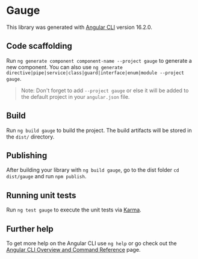 # Gauge

This library was generated with [Angular CLI](https://github.com/angular/angular-cli) version 16.2.0.

## Code scaffolding

Run `ng generate component component-name --project gauge` to generate a new component. You can also use `ng generate directive|pipe|service|class|guard|interface|enum|module --project gauge`.
> Note: Don't forget to add `--project gauge` or else it will be added to the default project in your `angular.json` file. 

## Build

Run `ng build gauge` to build the project. The build artifacts will be stored in the `dist/` directory.

## Publishing

After building your library with `ng build gauge`, go to the dist folder `cd dist/gauge` and run `npm publish`.

## Running unit tests

Run `ng test gauge` to execute the unit tests via [Karma](https://karma-runner.github.io).

## Further help

To get more help on the Angular CLI use `ng help` or go check out the [Angular CLI Overview and Command Reference](https://angular.io/cli) page.
